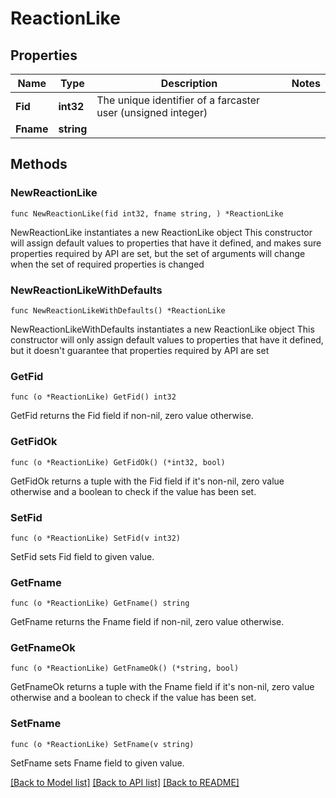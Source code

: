 # ReactionLike

## Properties

Name | Type | Description | Notes
------------ | ------------- | ------------- | -------------
**Fid** | **int32** | The unique identifier of a farcaster user (unsigned integer) | 
**Fname** | **string** |  | 

## Methods

### NewReactionLike

`func NewReactionLike(fid int32, fname string, ) *ReactionLike`

NewReactionLike instantiates a new ReactionLike object
This constructor will assign default values to properties that have it defined,
and makes sure properties required by API are set, but the set of arguments
will change when the set of required properties is changed

### NewReactionLikeWithDefaults

`func NewReactionLikeWithDefaults() *ReactionLike`

NewReactionLikeWithDefaults instantiates a new ReactionLike object
This constructor will only assign default values to properties that have it defined,
but it doesn't guarantee that properties required by API are set

### GetFid

`func (o *ReactionLike) GetFid() int32`

GetFid returns the Fid field if non-nil, zero value otherwise.

### GetFidOk

`func (o *ReactionLike) GetFidOk() (*int32, bool)`

GetFidOk returns a tuple with the Fid field if it's non-nil, zero value otherwise
and a boolean to check if the value has been set.

### SetFid

`func (o *ReactionLike) SetFid(v int32)`

SetFid sets Fid field to given value.


### GetFname

`func (o *ReactionLike) GetFname() string`

GetFname returns the Fname field if non-nil, zero value otherwise.

### GetFnameOk

`func (o *ReactionLike) GetFnameOk() (*string, bool)`

GetFnameOk returns a tuple with the Fname field if it's non-nil, zero value otherwise
and a boolean to check if the value has been set.

### SetFname

`func (o *ReactionLike) SetFname(v string)`

SetFname sets Fname field to given value.



[[Back to Model list]](../README.md#documentation-for-models) [[Back to API list]](../README.md#documentation-for-api-endpoints) [[Back to README]](../README.md)


